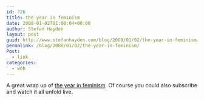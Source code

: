 ```yaml
---
id: 726
title: the year in feminism
date: 2008-01-02T01:00:04+00:00
author: Stefan Hayden
layout: post
guid: http://www.stefanhayden.com/blog/2008/01/02/the-year-in-feminism/
permalink: /blog/2008/01/02/the-year-in-feminism/
Post:
  - link
categories:
  - web
---
```

A great wrap up of <a href="http://feeds.feedburner.com/~r/Feministing/~3/209496336/008315.html">the year in feminism</a>. Of course you could also subscribe and watch it all unfold live.